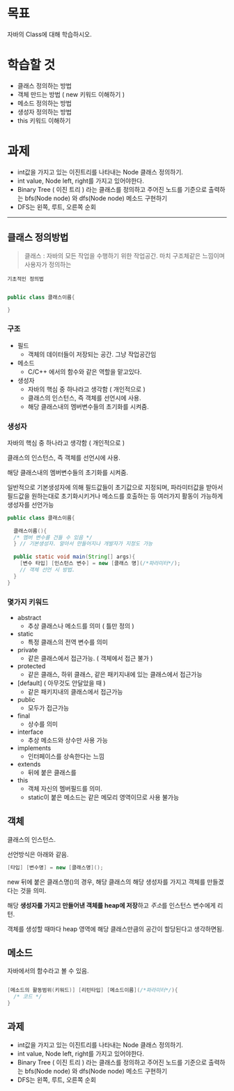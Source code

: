 # 목표

자바의 Class에 대해 학습하시오.

# 학습할 것

- 클래스 정의하는 방법
- 객체 만드는 방법 ( new 키워드 이해하기 )
- 메소드 정의하는 방법
- 생성자 정의하는 방법
- this 키워드 이해하기

# 과제

- int값을 가지고 있는 이진트리를 나타내는 Node 클래스 정의하기.
- int value, Node left, right를 가지고 있어야한다.
- Binary Tree ( 이진 트리 ) 라는 클래스를 정의하고 주어진 노드를 기준으로 출력하는 bfs(Node node) 와 dfs(Node node) 메소드 구현하기
- DFS는 왼쪽, 루트, 오른쪽 순회

* * *

## 클래스 정의방법

> 클래스 : 자바의 모든 작업을 수행하기 위한 작업공간. 마치 구조체같은 느낌이며 사용자가 정의하는 

`기초적인 정의법`

~~~java

public class 클래스이름{

}

~~~

### 구조

- 필드
  - 객체의 데이터들이 저장되는 공간. 그냥 작업공간임
- 메소드
  - C/C++ 에서의 함수와 같은 역할을 맡고있다.
- 생성자
  - 자바의 핵심 중 하나라고 생각함 ( 개인적으로 )
  - 클래스의 인스턴스, 즉 객체를 선언시에 사용.
  - 해당 클래스내의 멤버변수들의 초기화를 시켜줌.



### 생성자

자바의 핵심 중 하나라고 생각함 ( 개인적으로 )

클래스의 인스턴스, 즉 객체를 선언시에 사용.

해당 클래스내의 멤버변수들의 초기화를 시켜줌.

일반적으로 기본생성자에 의해 필드값들이 초기값으로 지정되며, 파라미터값을 받아서 필드값을 원하는대로 초기화시키거나 메소드를 호출하는 등 여러가지 활동이 가능하게 생성자를 선언가능

~~~java
public class 클래스이름{
  
  클래스이름(){
  /* 멤버 변수를 건들 수 있음 */
  } // 기본생성자. 알아서 만들어지나 개발자가 지정도 가능
  
  public static void main(String[] args){
    [변수 타입] [인스턴스 변수] = new [클래스 명](/*파라미터*/); 
    // 객체 선언 시 방법.
  }
}
~~~


### 몇가지 키워드

- abstract
  - 추상 클래스나 메소드를 의미 ( 틀만 정의 )
- static
  - 특정 클래스의 전역 변수를 의미
- private
  - 같은 클래스에서 접근가능. ( 객체에서 접근 불가 )
- protected
  - 같은 클래스, 하위 클래스, 같은 패키지내에 있는 클래스에서 접근가능
- [default] ( 아무것도 안달았을 때 )
  - 같은 패키지내의 클래스에서 접근가능
- public
  - 모두가 접근가능
- final
  - 상수를 의미
- interface
  - 추상 메소드와 상수만 사용 가능
- implements 
  - 인터페이스를 상속한다는 느낌
- extends
  - 뒤에 붙은 클래스를 
- this
  - 객체 자신의 멤버필드를 의미.
  - static이 붙은 메소드는 같은 메모리 영역이므로 사용 불가능

## 객체

클래스의 인스턴스. 

선언방식은 아래와 같음.

~~~java
[타입] [변수명] = new [클래스명]();
~~~

new 뒤에 붙은 클래스명()의 경우, 해당 클래스의 해당 생성자를 가지고 객체를 만들겠다는 것을 의미.

해당 **생성자를 가지고 만들어낸 객체를 heap에 저장**하고 *주소*를 인스턴스 변수에게 리턴. 

객체를 생성할 때마다 heap 영역에 해당 클래스만큼의 공간이 할당된다고 생각하면됨.


## 메소드

자바에서의 함수라고 볼 수 있음.

~~~java

[메소드의 활동범위(키워드)] [리턴타입] [메소드이름](/*파라미터*/){
  /* 코드 */
}

~~~


## 과제

- int값을 가지고 있는 이진트리를 나타내는 Node 클래스 정의하기.
- int value, Node left, right를 가지고 있어야한다.
- Binary Tree ( 이진 트리 ) 라는 클래스를 정의하고 주어진 노드를 기준으로 출력하는 bfs(Node node) 와 dfs(Node node) 메소드 구현하기
- DFS는 왼쪽, 루트, 오른쪽 순회

